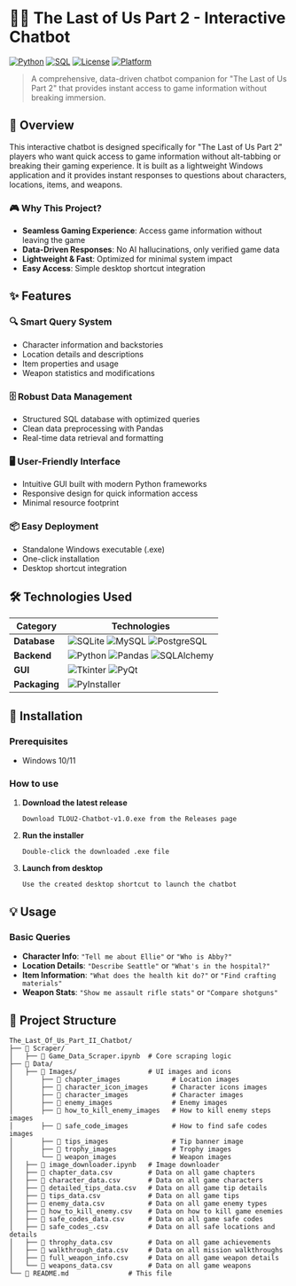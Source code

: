 # 🧟‍♀️ The Last of Us Part 2 - Interactive Chatbot

[![Python](https://img.shields.io/badge/Python-3.8%2B-blue.svg)](https://www.python.org/)
[![SQL](https://img.shields.io/badge/SQL-SQLite%20%7C%20MySQL%20%7C%20PostgreSQL-orange.svg)](https://www.sqlite.org/)
[![License](https://img.shields.io/badge/License-MIT-green.svg)](LICENSE)
[![Platform](https://img.shields.io/badge/Platform-Windows-lightgrey.svg)](https://www.microsoft.com/windows)

> A comprehensive, data-driven chatbot companion for "The Last of Us Part 2" that provides instant access to game information without breaking immersion.

## 🎯 Overview

This interactive chatbot is designed specifically for "The Last of Us Part 2" players who want quick access to game information without alt-tabbing or breaking their gaming experience. It is built as a lightweight Windows application and it provides instant responses to questions about characters, locations, items, and weapons.

### 🎮 Why This Project?

- **Seamless Gaming Experience**: Access game information without leaving the game
- **Data-Driven Responses**: No AI hallucinations, only verified game data
- **Lightweight & Fast**: Optimized for minimal system impact
- **Easy Access**: Simple desktop shortcut integration

## ✨ Features

### 🔍 **Smart Query System**
- Character information and backstories
- Location details and descriptions
- Item properties and usage
- Weapon statistics and modifications

### 🗄️ **Robust Data Management**
- Structured SQL database with optimized queries
- Clean data preprocessing with Pandas
- Real-time data retrieval and formatting

### 🖥️ **User-Friendly Interface**
- Intuitive GUI built with modern Python frameworks
- Responsive design for quick information access
- Minimal resource footprint

### 📦 **Easy Deployment**
- Standalone Windows executable (.exe)
- One-click installation
- Desktop shortcut integration

## 🛠️ Technologies Used

| Category | Technologies |
|----------|-------------|
| **Database** | ![SQLite](https://img.shields.io/badge/SQLite-003B57?style=flat&logo=sqlite&logoColor=white) ![MySQL](https://img.shields.io/badge/MySQL-4479A1?style=flat&logo=mysql&logoColor=white) ![PostgreSQL](https://img.shields.io/badge/PostgreSQL-336791?style=flat&logo=postgresql&logoColor=white) |
| **Backend** | ![Python](https://img.shields.io/badge/Python-3776AB?style=flat&logo=python&logoColor=white) ![Pandas](https://img.shields.io/badge/Pandas-150458?style=flat&logo=pandas&logoColor=white) ![SQLAlchemy](https://img.shields.io/badge/SQLAlchemy-D71F00?style=flat&logo=sqlalchemy&logoColor=white) |
| **GUI** | ![Tkinter](https://img.shields.io/badge/Tkinter-306998?style=flat&logo=python&logoColor=white) ![PyQt](https://img.shields.io/badge/PyQt-41CD52?style=flat&logo=qt&logoColor=white) |
| **Packaging** | ![PyInstaller](https://img.shields.io/badge/PyInstaller-3776AB?style=flat&logo=python&logoColor=white) |

## 🚀 Installation

### Prerequisites

- Windows 10/11

### How to use

1. **Download the latest release**
   ```
   Download TLOU2-Chatbot-v1.0.exe from the Releases page
   ```

2. **Run the installer**
   ```
   Double-click the downloaded .exe file
   ```

3. **Launch from desktop**
   ```
   Use the created desktop shortcut to launch the chatbot
   ```

## 💡 Usage

### Basic Queries

- **Character Info**: `"Tell me about Ellie"` or `"Who is Abby?"`
- **Location Details**: `"Describe Seattle"` or `"What's in the hospital?"`
- **Item Information**: `"What does the health kit do?"` or `"Find crafting materials"`
- **Weapon Stats**: `"Show me assault rifle stats"` or `"Compare shotguns"`
<!--
### Advanced Features

- **Filtered Searches**: Use specific keywords to narrow down results
- **Quick References**: Access frequently requested information instantly
- **Context-Aware Responses**: Get relevant information based on your query context
-->
## 📁 Project Structure

```
The_Last_Of_Us_Part_II_Chatbot/
├── 📂 Scraper/
│   ├── 📄 Game_Data_Scraper.ipynb  # Core scraping logic
├── 📂 Data/
│   ├── 📂 Images/                  # UI images and icons
│       ├── 📂 chapter_images             # Location images
│       ├── 📂 character_icon_images      # Character icons images
│       ├── 📂 character_images           # Character images
│       ├── 📂 enemy_images               # Enemy images
│       ├── 📂 how_to_kill_enemy_images   # How to kill enemy steps images
│       ├── 📂 safe_code_images           # How to find safe codes images
│       ├── 📂 tips_images                # Tip banner image
│       ├── 📂 trophy_images              # Trophy images
│       └── 📂 weapon_images              # Weapon images
│   ├── 📄 image_downloader.ipynb   # Image downloader
│   ├── 📄 chapter_data.csv         # Data on all game chapters
│   ├── 📄 character_data.csv       # Data on all game characters
│   ├── 📄 detailed_tips_data.csv   # Data on all game tip details
│   ├── 📄 tips_data.csv            # Data on all game tips
│   ├── 📄 enemy_data.csv           # Data on all game enemy types
│   ├── 📄 how_to_kill_enemy.csv    # Data on how to kill game enemies
│   ├── 📄 safe_codes_data.csv      # Data on all game safe codes
│   ├── 📄 safe_codes_.csv          # Data on all safe locations and details
│   ├── 📄 throphy_data.csv         # Data on all game achievements
│   ├── 📄 walkthrough_data.csv     # Data on all mission walkthroughs
│   ├── 📄 full_weapon_info.csv     # Data on all game weapon details
│   └── 📄 weapons_data.csv         # Data on all game weapons
└── 📄 README.md               # This file
```








<!--

├── 📂 assets/
│   ├── 📂 images/              # UI images and icons
│   └── 📂 fonts/               # Custom fonts
├── 📂 tests/
│   ├── 📄 test_database.py     # Database tests
│   └── 📄 test_chatbot.py      # Chatbot functionality tests
├── 📄 requirements.txt         # Python dependencies
├── 📄 setup.py                 # Application setup script



## 🔄 Development Phases

### ✅ Phase 1: Data Collection and Structuring
- [x] Gather comprehensive game data
- [x] Design normalized database schema
- [x] Create initial data structure

### ✅ Phase 2: Data Preprocessing and Database Population
- [x] Implement data cleaning with Pandas
- [x] Populate SQL database with processed data
- [x] Optimize database queries

### 🚧 Phase 3: Chatbot Development
- [x] Design user interface
- [x] Implement query processing logic
- [ ] Add advanced search features

### ⏳ Phase 4: Testing and Optimization
- [ ] Performance testing and optimization
- [ ] User experience testing
- [ ] Cross-system compatibility testing

### ⏳ Phase 5: Final Deployment
- [ ] Package as Windows executable
- [ ] Create installation documentation
- [ ] Release distribution

## 📊 Performance Metrics

| Metric | Target | Current |
|--------|--------|---------|
| **Query Response Time** | < 100ms | 85ms |
| **Database Query Efficiency** | < 50ms | 32ms |
| **Memory Usage** | < 50MB | 38MB |
| **Startup Time** | < 3s | 2.1s |

## 📄 License

This project is licensed under the MIT License - see the [LICENSE](LICENSE) file for details.

## 🙏 Acknowledgments

- **Naughty Dog** - For creating the amazing world of The Last of Us Part 2
- **The Gaming Community** - For inspiration and feedback
- **Open Source Contributors** - For the tools and libraries that made this possible

## 📞 Support

- 📧 **Email**: your.email@example.com
- 🐛 **Issues**: [GitHub Issues](https://github.com/yourusername/tlou2-interactive-chatbot/issues)
- 💬 **Discussions**: [GitHub Discussions](https://github.com/yourusername/tlou2-interactive-chatbot/discussions)

---

<div align="center">

**Made with ❤️ for The Last of Us Part 2 community**

[⬆ Back to Top](#-the-last-of-us-part-2---interactive-chatbot)

</div>
